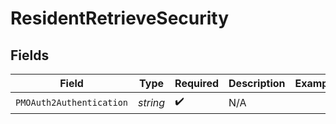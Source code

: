 # ResidentRetrieveSecurity


## Fields

| Field                    | Type                     | Required                 | Description              | Example                  |
| ------------------------ | ------------------------ | ------------------------ | ------------------------ | ------------------------ |
| `PMOAuth2Authentication` | *string*                 | :heavy_check_mark:       | N/A                      |                          |